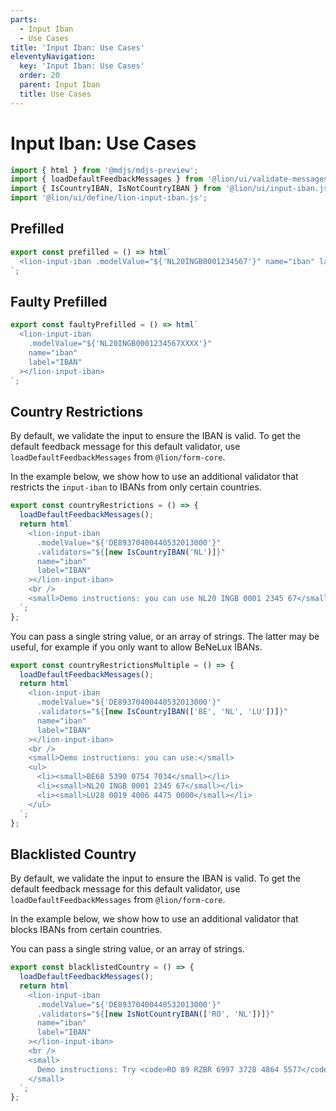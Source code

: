 ```yaml
---
parts:
  - Input Iban
  - Use Cases
title: 'Input Iban: Use Cases'
eleventyNavigation:
  key: 'Input Iban: Use Cases'
  order: 20
  parent: Input Iban
  title: Use Cases
---
```


# Input Iban: Use Cases

```js script
import { html } from '@mdjs/mdjs-preview';
import { loadDefaultFeedbackMessages } from '@lion/ui/validate-messages.js';
import { IsCountryIBAN, IsNotCountryIBAN } from '@lion/ui/input-iban.js';
import '@lion/ui/define/lion-input-iban.js';
```

## Prefilled

```js preview-story
export const prefilled = () => html`
  <lion-input-iban .modelValue="${'NL20INGB0001234567'}" name="iban" label="IBAN"></lion-input-iban>
`;
```

## Faulty Prefilled

```js preview-story
export const faultyPrefilled = () => html`
  <lion-input-iban
    .modelValue="${'NL20INGB0001234567XXXX'}"
    name="iban"
    label="IBAN"
  ></lion-input-iban>
`;
```

## Country Restrictions

By default, we validate the input to ensure the IBAN is valid.
To get the default feedback message for this default validator, use `loadDefaultFeedbackMessages` from `@lion/form-core`.

In the example below, we show how to use an additional validator that restricts the `input-iban` to IBANs from only certain countries.

```js preview-story
export const countryRestrictions = () => {
  loadDefaultFeedbackMessages();
  return html`
    <lion-input-iban
      .modelValue="${'DE89370400440532013000'}"
      .validators="${[new IsCountryIBAN('NL')]}"
      name="iban"
      label="IBAN"
    ></lion-input-iban>
    <br />
    <small>Demo instructions: you can use NL20 INGB 0001 2345 67</small>
  `;
};
```

You can pass a single string value, or an array of strings.
The latter may be useful, for example if you only want to allow BeNeLux IBANs.

```js preview-story
export const countryRestrictionsMultiple = () => {
  loadDefaultFeedbackMessages();
  return html`
    <lion-input-iban
      .modelValue="${'DE89370400440532013000'}"
      .validators="${[new IsCountryIBAN(['BE', 'NL', 'LU'])]}"
      name="iban"
      label="IBAN"
    ></lion-input-iban>
    <br />
    <small>Demo instructions: you can use:</small>
    <ul>
      <li><small>BE68 5390 0754 7034</small></li>
      <li><small>NL20 INGB 0001 2345 67</small></li>
      <li><small>LU28 0019 4006 4475 0000</small></li>
    </ul>
  `;
};
```

## Blacklisted Country

By default, we validate the input to ensure the IBAN is valid.
To get the default feedback message for this default validator, use `loadDefaultFeedbackMessages` from `@lion/form-core`.

In the example below, we show how to use an additional validator that blocks IBANs from certain countries.

You can pass a single string value, or an array of strings.

```js preview-story
export const blacklistedCountry = () => {
  loadDefaultFeedbackMessages();
  return html`
    <lion-input-iban
      .modelValue="${'DE89370400440532013000'}"
      .validators="${[new IsNotCountryIBAN(['RO', 'NL'])]}"
      name="iban"
      label="IBAN"
    ></lion-input-iban>
    <br />
    <small>
      Demo instructions: Try <code>RO 89 RZBR 6997 3728 4864 5577</code> and watch it fail
    </small>
  `;
};
```
